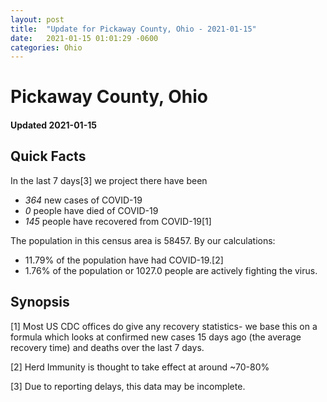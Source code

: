 ```yaml
---
layout: post
title:  "Update for Pickaway County, Ohio - 2021-01-15"
date:   2021-01-15 01:01:29 -0600
categories: Ohio
---
```


# Pickaway County, Ohio
#### Updated 2021-01-15

## Quick Facts

In the last 7 days[3] we project there have been
- *364* new cases of COVID-19
- *0* people have died of COVID-19
- *145* people have recovered from COVID-19[1]

The population in this census area is 58457. By our calculations:
- 11.79% of the population have had COVID-19.[2]
- 1.76% of the population or 1027.0 people are actively fighting the virus.

## Synopsis




[1] Most US CDC offices do give any recovery statistics- we base this on a formula which looks at confirmed new cases
15 days ago (the average recovery time) and deaths over the last 7 days.

[2] Herd Immunity is thought to take effect at around ~70-80%

[3] Due to reporting delays, this data may be incomplete.
 
    